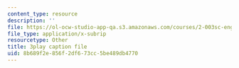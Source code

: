 ```yaml
---
content_type: resource
description: ''
file: https://ol-ocw-studio-app-qa.s3.amazonaws.com/courses/2-003sc-engineering-dynamics-fall-2011/8b689f2e856f2df673cc5be489db4770_cd8lDtAtJbE.srt
file_type: application/x-subrip
resourcetype: Other
title: 3play caption file
uid: 8b689f2e-856f-2df6-73cc-5be489db4770
---
```


